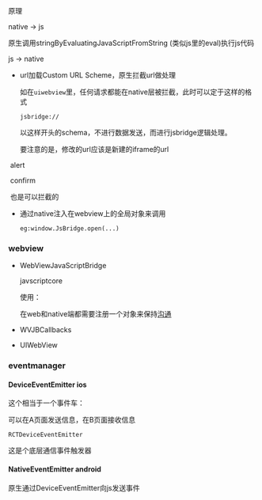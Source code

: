 原理

native -> js

原生调用stringByEvaluatingJavaScriptFromString (类似js里的eval)执行js代码



js -> native

+ url加载Custom URL Scheme，原生拦截url做处理

  如在`uiwebview`里，任何请求都能在native层被拦截，此时可以定于这样的格式

  ```
  jsbridge://
  ```

  以这样开头的schema，不进行数据发送，而进行jsbridge逻辑处理。

   要注意的是，修改的url应该是新建的iframe的url

​		alert

​		confirm

​		也是可以拦截的

+ 通过native注入在webview上的全局对象来调用

  ```
  eg:window.JsBridge.open(...)
  ```

  





### webview

+ WebViewJavaScriptBridge

  javscriptcore

  使用：

  在web和native端都需要注册一个对象来保持[沟通](https://juejin.im/post/5cecd746e51d45778f076cac)

  

+ WVJBCallbacks

+ UIWebView





### eventmanager

#### DeviceEventEmitter ios

这个相当于一个事件车：

可以在A页面发送信息，在B页面接收信息

`RCTDeviceEventEmitter`

这是个底层通信事件触发器



#### NativeEventEmitter android



原生通过DeviceEventEmitter向js发送事件

